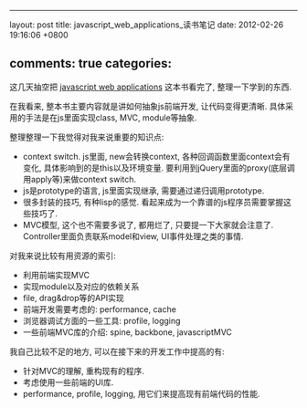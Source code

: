 
---
layout: post
title: javascript_web_applications_读书笔记
date: 2012-02-26 19:16:06 +0800

comments: true
categories: 
---

这几天抽空把 [javascript web
applications](http://book.douban.com/subject/6805476/) 这本书看完了,
整理一下学到的东西.

在我看来, 整本书主要内容就是讲如何抽象js前端开发, 让代码变得更清晰.
具体采用的手法是在js里面实现class, MVC, module等抽象.

整理整理一下我觉得对我来说重要的知识点:

-   context switch. js里面, new会转换context,
    各种回调函数里面context会有变化, 具体影响到的是this以及环境变量.
    要利用到jQuery里面的proxy(底层调用apply等)来做context switch.
-   js是prototype的语言, js里面实现继承, 需要通过递归调用prototype.
-   很多封装的技巧, 有种lisp的感觉.
    看起来成为一个靠谱的js程序员需要掌握这些技巧了.
-   MVC模型, 这个也不需要多说了, 都用烂了, 只要提一下大家就会注意了.
    Controller里面负责联系model和view, UI事件处理之类的事情.

对我来说比较有用资源的索引:

-   利用前端实现MVC
-   实现module以及对应的依赖关系
-   file, drag&drop等的API实现
-   前端开发需要考虑的: performance, cache
-   浏览器调试方面的一些工具: profile, logging
-   一些前端MVC库的介绍: spine, backbone, javascriptMVC

我自己比较不足的地方, 可以在接下来的开发工作中提高的有:

-   针对MVC的理解, 重构现有的程序.
-   考虑使用一些前端的UI库.
-   performance, profile, logging, 用它们来提高现有前端代码的性能.
